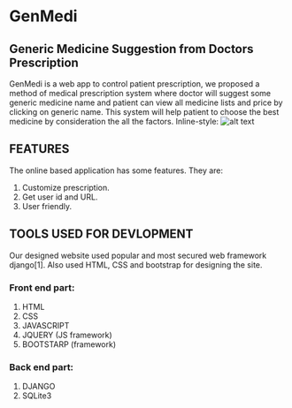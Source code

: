 # GenMedi
## Generic Medicine Suggestion from Doctors Prescription
GenMedi is a web app to control patient prescription, we proposed a method of medical prescription system where doctor will suggest some generic medicine name and patient can view all medicine lists and price by clicking on generic name. This system will help patient to choose the best medicine by consideration the all the factors.
Inline-style: 
![alt text](https://github.com/shakirul15-311/GenMedi/blob/master/poster%20final.jpg "Project poster")

## FEATURES
The online based application has some features. They are:
1. Customize prescription.
2.	Get user id and URL.
3.	User friendly.
## TOOLS USED FOR DEVLOPMENT
Our designed website used popular and most secured web framework django[1]. Also used HTML, CSS and bootstrap for designing the site. 

### Front end part:
1. HTML
2. CSS
3.	JAVASCRIPT
4.	JQUERY (JS framework)
5.	BOOTSTARP (framework)
### Back end part:
1.	DJANGO
2.	SQLite3

